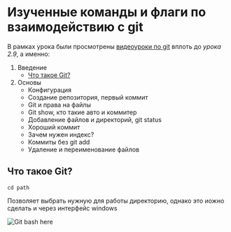 # **Изученные команды и флаги по взаимодействию с git**

В рамках урока были просмотрены [видеоуроки по git](https://www.youtube.com/watch?v=W4hoc24K93E&list=PLDyvV36pndZFHXjXuwA_NywNrVQO0aQqb) вплоть до *урока 2.9*, а именно:  
1. Введение  
    - [Что такое Git?](#title1)
2. Основы
    - Конфигурация  
    - Создание репозитория, первый коммит
    - Git и права на файлы
    - Git show, кто такие авто и коммитер
    - Добавление файлов и директорий, git status
    - Хороший коммит
    - Зачем нужен индекс?
    - Коммиты без git add
    - Удаление и переименование файлов
## <a id = "title1">**Что такое Git?**</a>
```console
cd path
```  
Позволяет выбрать нужную для работы директорию, однако это иожно сделать и через интерфейс windows

![Git bash here](https://jcutrer.com/wp-content/uploads/2018/01/git-bash-here-right-click.png.webp)




